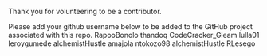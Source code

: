 Thank you for volunteering to be a contributor.

Please add your github username below to be added to the GitHub project associated with this repo.
RapooBonolo
thandoq
CodeCracker_Gleam
lulla01
leroygumede
alchemistHustle
amajola
ntokozo98
alchemistHustle
RLesego